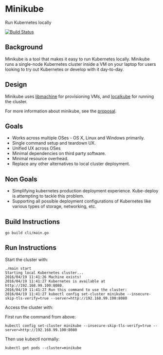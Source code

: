 # Minikube

Run Kubernetes locally

[![Build Status](https://travis-ci.org/kubernetes/minikube.svg?branch=master)](https://travis-ci.org/kubernetes/minikube)

## Background

Minikube is a tool that makes it easy to run Kubernetes locally. Minikube runs
a single-node Kubernetes cluster inside a VM on your laptop for users looking
to try out Kubernetes or develop with it day-to-day.

## Design

Minikube uses [libmachine](https://github.com/docker/machine/tree/master/libmachine) for provisioning VMs, and [localkube](https://github.com/redspread/localkube)
for running the cluster.

For more information about minikube, see the [proposal](https://github.com/kubernetes/kubernetes/blob/master/docs/proposals/local-cluster-ux.md).

## Goals

* Works across multiple OSes - OS X, Linux and Windows primarily.
* Single command setup and teardown UX.
* Unified UX across OSes
* Minimal dependencies on third party software.
* Minimal resource overhead.
* Replace any other alternatives to local cluster deployment.

## Non Goals

* Simplifying kubernetes production deployment experience. Kube-deploy is attempting to tackle this problem.
* Supporting all possible deployment configurations of Kubernetes like various types of storage, networking, etc.


## Build Instructions

    go build cli/main.go

## Run Instructions

Start the cluster with:

    ./main start
    Starting local Kubernetes cluster...
    2016/04/19 11:41:26 Machine exists!
    2016/04/19 11:41:27 Kubernetes is available at http://192.168.99.100:8080.
    2016/04/19 11:41:27 Run this command to use the cluster: 
    2016/04/19 11:41:27 kubectl config set-cluster minikube --insecure-skip-tls-verify=true --server=http://192.168.99.100:8080

Access the cluster with:

 First run the command from above:

    kubectl config set-cluster minikube --insecure-skip-tls-verify=true --server=http://192.168.99.100:8080

Then use kubectl normally:

    kubectl get pods --cluster=minikube
